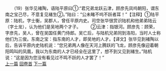 　　（19）张华见褚陶，语陆平原曰①:“君兄弟龙跃云津，顾彦先凤呜朝阳，谓东南之宝己尽，不意复见褚生②。”陆曰：“公未睹不呜不跃者耳！”【注释】①陆平原：陆机，字士衡，吴郡人，曾任平原内史。司空张华很赏识陆机和他弟弟陆云（字士龙），认为他们是吴地两个才子。
　　②云津：指银河。顾彦先：顾荣，字彦先，吴人，曾在吴国任黄门侍郎。吴亡后，与陆机兄弟同到洛阳，当时人士称他们为三俊。东南之宝：指东南的人才，即吴地的人才。【译文】张华见到褚陶以后，告诉平原内史陆机说：“您兄弟两人像在天河上腾跃的飞龙，顾彦先像迎着朝阳鸣叫的凤凰，我以为东南的人才已经全在这里了，想不到又见到褚生。”陆机说：“这是因为您没有看见过不鸣不跃的人才罢了！”
<br>[上一篇](08_018) [回卷首](08_000) [下一篇](08_020)
